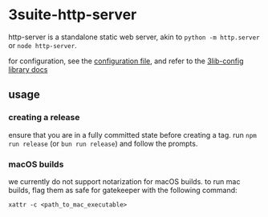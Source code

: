 # 3suite-http-server

http-server is a standalone static web server, akin to `python -m http.server` or `node http-server`.

for configuration, see the [configuration file](./config.toml), and refer to the [3lib-config library docs](https://github.com/3sig/3lib-config)

## usage

### creating a release

ensure that you are in a fully committed state before creating a tag.
run `npm run release` (or `bun run release`) and follow the prompts.

### macOS builds

we currently do not support notarization for macOS builds.
to run mac builds, flag them as safe for gatekeeper with the following command:

`xattr -c <path_to_mac_executable>`
